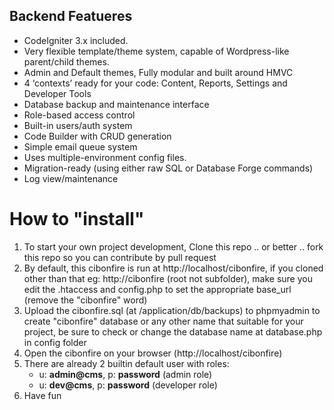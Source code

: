 ## Backend Featueres
- CodeIgniter 3.x included.
- Very flexible template/theme system, capable of Wordpress-like parent/child themes.
- Admin and Default themes, Fully modular and built around HMVC
- 4 ‘contexts’ ready for your code: Content, Reports, Settings and Developer Tools
- Database backup and maintenance interface
- Role-based access control
- Built-in users/auth system
- Code Builder with CRUD generation
- Simple email queue system
- Uses multiple-environment config files.
- Migration-ready (using either raw SQL or Database Forge commands)
- Log view/maintenance

# How to "install"
1. To start your own project development, Clone this repo .. or better .. fork this repo so you can contribute by pull request
2. By default, this cibonfire is run at http://localhost/cibonfire, if you cloned other than that eg: http://cibonfire (root not subfolder), make sure you edit the .htaccess and config.php to set the appropriate base_url (remove the "cibonfire" word)
3. Upload the cibonfire.sql (at /application/db/backups) to phpmyadmin to create "cibonfire" database or any other name that suitable for your project, be sure to check or change the database name at database.php in config folder
4. Open the cibonfire on your browser (http://localhost/cibonfire)
5. There are already 2 builtin default user with roles:
    * u: **admin@cms**, p: **password**  (admin role)
    * u: **dev@cms**, p: **password**  (developer role)
6. Have fun